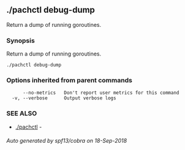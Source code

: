 ## ./pachctl debug-dump

Return a dump of running goroutines.

### Synopsis


Return a dump of running goroutines.

```
./pachctl debug-dump
```

### Options inherited from parent commands

```
      --no-metrics   Don't report user metrics for this command
  -v, --verbose      Output verbose logs
```

### SEE ALSO
* [./pachctl](./pachctl.md)	 - 

###### Auto generated by spf13/cobra on 18-Sep-2018

